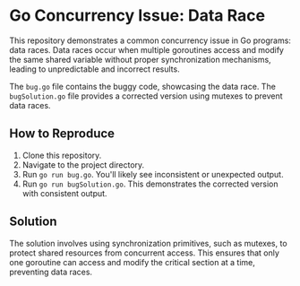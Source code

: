 # Go Concurrency Issue: Data Race

This repository demonstrates a common concurrency issue in Go programs: data races.  Data races occur when multiple goroutines access and modify the same shared variable without proper synchronization mechanisms, leading to unpredictable and incorrect results.

The `bug.go` file contains the buggy code, showcasing the data race. The `bugSolution.go` file provides a corrected version using mutexes to prevent data races.

## How to Reproduce

1. Clone this repository.
2. Navigate to the project directory.
3. Run `go run bug.go`. You'll likely see inconsistent or unexpected output.
4. Run `go run bugSolution.go`. This demonstrates the corrected version with consistent output.

## Solution

The solution involves using synchronization primitives, such as mutexes, to protect shared resources from concurrent access. This ensures that only one goroutine can access and modify the critical section at a time, preventing data races.